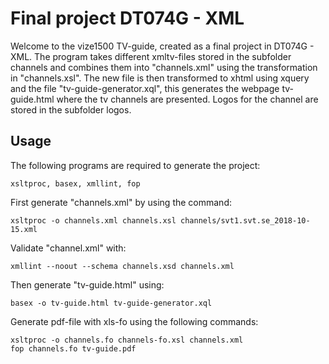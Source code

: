 # Final project DT074G - XML
Welcome to the vize1500 TV-guide, created as a final project in DT074G - XML. The program takes different xmltv-files stored in the subfolder channels and combines them into "channels.xml" using the transformation in "channels.xsl". The new file is then transformed to xhtml using xquery and the file "tv-guide-generator.xql", this generates the webpage tv-guide.html where the tv channels are presented. Logos for the channel are stored in the subfolder logos.

## Usage

The following programs are required to generate the project:
```
xsltproc, basex, xmllint, fop
```

First generate "channels.xml" by using the command:
```
xsltproc -o channels.xml channels.xsl channels/svt1.svt.se_2018-10-15.xml 
```

Validate "channel.xml" with:
```
xmllint --noout --schema channels.xsd channels.xml
```


Then generate "tv-guide.html" using:
```
basex -o tv-guide.html tv-guide-generator.xql
```

Generate pdf-file with xls-fo using the following commands:
```
xsltproc -o channels.fo channels-fo.xsl channels.xml
fop channels.fo tv-guide.pdf
```
